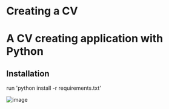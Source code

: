 # Creating a CV
# A CV creating application with Python

## Installation
run 'python install -r requirements.txt'


![image](https://user-images.githubusercontent.com/84040445/117870499-def65b80-b2a4-11eb-9dfb-6e6d842117a9.png)
 
 
